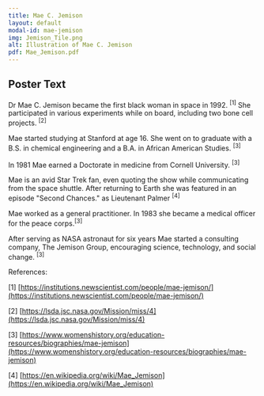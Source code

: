 ```yaml
---
title: Mae C. Jemison
layout: default
modal-id: mae-jemison
img: Jemison_Tile.png
alt: Illustration of Mae C. Jemison
pdf: Mae_Jemison.pdf
---
```


## Poster Text

Dr Mae C. Jemison became the first black woman in space in 1992. <sup>[1]</sup> She participated in various experiments while on board, including two bone cell projects. <sup>[2]</sup>

Mae started studying at Stanford at age 16. She went on to graduate with a B.S. in chemical engineering and a B.A. in African American Studies. <sup>[3]</sup>

In 1981 Mae earned a Doctorate in medicine from Cornell University. <sup>[3]</sup>

Mae is an avid Star Trek fan, even quoting the show while communicating from the space shuttle. After returning to Earth she was featured in an episode "Second Chances." as Lieutenant Palmer <sup>[4]</sup> 

Mae worked as a general practitioner. In 1983 she became a medical officer for the peace corps.<sup>[3]</sup>

After serving as NASA astronaut for six years Mae started a consulting company, The Jemison Group, encouraging science, technology, and social change. <sup>[3]</sup>

References:

[1] [https://institutions.newscientist.com/people/mae-jemison/](https://institutions.newscientist.com/people/mae-jemison/)

[2] [https://lsda.jsc.nasa.gov/Mission/miss/4](https://lsda.jsc.nasa.gov/Mission/miss/4)

[3] [https://www.womenshistory.org/education-resources/biographies/mae-jemison](https://www.womenshistory.org/education-resources/biographies/mae-jemison)

[4] [https://en.wikipedia.org/wiki/Mae_Jemison](https://en.wikipedia.org/wiki/Mae_Jemison)
